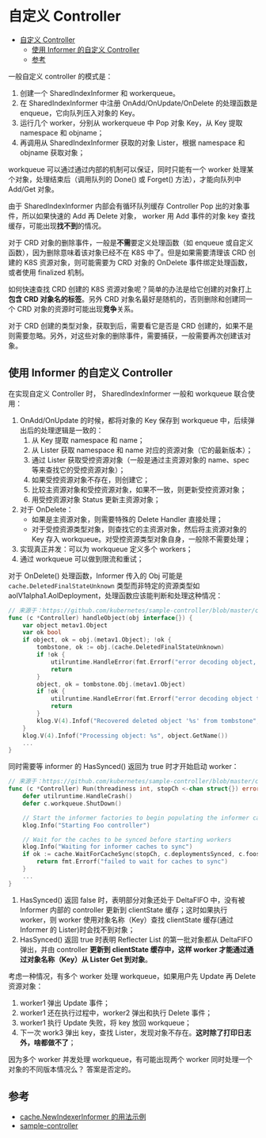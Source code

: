 # 自定义 Controller

<!-- TOC -->

- [自定义 Controller](#自定义-controller)
    - [使用 Informer 的自定义 Controller](#使用-informer-的自定义-controller)
    - [参考](#参考)

<!-- /TOC -->

一般自定义 controller 的模式是：

1. 创建一个 SharedIndexInformer 和 workerqueue。
2. 在 SharedIndexInformer 中注册 OnAdd/OnUpdate/OnDelete 的处理函数是 enqueue，它向队列压入对象的 Key。
3. 运行几个 worker，分别从 workerqueue 中 Pop 对象 Key，从 Key 提取 namespace 和 objname；
4. 再调用从 SharedIndexInformer 获取的对象 Lister，根据 namespace 和 objname 获取对象；

workqueue 可以通过通过内部的机制可以保证，同时只能有一个 worker 处理某个对象，处理结束后（调用队列的 Done() 或 Forget() 方法），才能向队列中 Add/Get 对象。

由于 SharedIndexInformer 内部会有循环队列缓存 Controller Pop 出的对象事件，所以如果快速的 Add 再 Delete 对象， worker 用 Add 事件的对象 key 查找缓存，可能出现**找不到**的情况。

对于 CRD 对象的删除事件，一般是**不需**要定义处理函数（如 enqueue 或自定义函数），因为删除意味着该对象已经不在 K8S 中了。但是如果需要清理该 CRD 创建的 K8S 资源对象，则可能需要为 CRD 对象的 OnDelete 事件绑定处理函数，或者使用 finalized 机制。

如何快速查找 CRD 创建的 K8S 资源对象呢？简单的办法是给它创建的对象打上**包含 CRD 对象名的标签**。另外 CRD 对象名最好是随机的，否则删除和创建同一个 CRD 对象的资源时可能出现**竞争**关系。

对于 CRD 创建的类型对象，获取到后，需要看它是否是 CRD 创建的，如果不是则需要忽略。另外，对这些对象的删除事件，需要捕获，一般需要再次创建该对象。

## 使用 Informer 的自定义 Controller

在实现自定义 Controller 时， SharedIndexInformer 一般和 workqueue 联合使用：

1. OnAdd/OnUpdate 的时候，都将对象的 Key 保存到 workqueue 中，后续弹出后的处理逻辑是一致的：
	1. 从 Key 提取 namespace 和 name；
	2. 从 Lister 获取 namespace 和 name 对应的资源对象（它的最新版本）；
	3. 通过 Lister 获取受控资源对象（一般是通过主资源对象的 name、spec 等来查找它的受控资源对象）；
	4. 如果受控资源对象不存在，则创建它；
	5. 比较主资源对象和受控资源对象，如果不一致，则更新受控资源对象；
	6. 用受控资源对象 Status 更新主资源对象；
2. 对于 OnDelete：
	+ 如果是主资源对象，则需要特殊的 Delete Handler 直接处理；
	+ 对于受控资源类型对象，则查找它的主资源对象，然后将主资源对象的 Key 存入 workqueue。对受控资源类型对象自身，一般除不需要处理；
3. 实现真正并发：可以为 workqueue 定义多个 workers；
4. 通过 workqueue 可以做到限流和重试；

对于 OnDelete() 处理函数，Informer 传入的 Obj 可能是 `cache.DeletedFinalStateUnknown` 类型而非特定的资源类型如 aolV1alpha1.AolDeployment，处理函数应该能判断和处理这种情况：

``` go
// 来源于：https://github.com/kubernetes/sample-controller/blob/master/controller.go
func (c *Controller) handleObject(obj interface{}) {
	var object metav1.Object
	var ok bool
	if object, ok = obj.(metav1.Object); !ok {
		tombstone, ok := obj.(cache.DeletedFinalStateUnknown)
		if !ok {
			utilruntime.HandleError(fmt.Errorf("error decoding object, invalid type"))
			return
		}
		object, ok = tombstone.Obj.(metav1.Object)
		if !ok {
			utilruntime.HandleError(fmt.Errorf("error decoding object tombstone, invalid type"))
			return
		}
		klog.V(4).Infof("Recovered deleted object '%s' from tombstone", object.GetName())
	}
	klog.V(4).Infof("Processing object: %s", object.GetName())
	...
}
```

同时需要等 informer 的 HasSynced() 返回为 true 时才开始启动 worker：

``` go
// 来源于：https://github.com/kubernetes/sample-controller/blob/master/controller.go
func (c *Controller) Run(threadiness int, stopCh <-chan struct{}) error {
	defer utilruntime.HandleCrash()
	defer c.workqueue.ShutDown()

	// Start the informer factories to begin populating the informer caches
	klog.Info("Starting Foo controller")

	// Wait for the caches to be synced before starting workers
	klog.Info("Waiting for informer caches to sync")
	if ok := cache.WaitForCacheSync(stopCh, c.deploymentsSynced, c.foosSynced); !ok {
		return fmt.Errorf("failed to wait for caches to sync")
	}
	...
}
```

1. HasSynced() 返回 false 时，表明部分对象还处于 DeltaFIFO 中，没有被 Informer 内部的 controller 更新到 clientState 缓存；这时如果执行 worker，则 worker 使用对象名称（Key）查找 clientState 缓存(通过 Informer 的 Lister)时会找不到对象；
2. HasSynced() 返回 true 时表明 Reflecter List 的第一批对象都从 DeltaFIFO 弹出，并由 controller **更新到 clientState 缓存中，这样 worker 才能通过通过对象名称（Key）从 Lister Get 到对象**。

考虑一种情况，有多个 worker 处理 workqueue，如果用户先 Update 再 Delete 资源对象：

1. worker1 弹出 Update 事件；
2. worker1 还在执行过程中，worker2 弹出和执行 Delete 事件；
3. worker1 执行 Update 失败，将 key 放回 workqueue；
4. 下一次 work3 弹出 key，查找 Lister，发现对象不存在。**这时除了打印日志外，啥都做不了**；

因为多个 worker 并发处理 workqueue，有可能出现两个 worker 同时处理一个对象的不同版本情况么？
答案是否定的。

## 参考

+ [cache.NewIndexerInformer 的用法示例](https://github.com/kubernetes/client-go/blob/master/examples/workqueue/main.go#L164-L195)
+ [sample-controller](https://github.com/kubernetes/sample-controller)